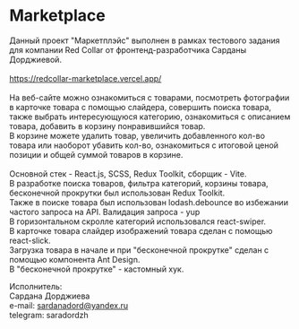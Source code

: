 # Marketplace

Данный проект "Маркетплэйс" выполнен в рамках тестового задания для компании Red Collar от фронтенд-разработчика Сарданы Дорджиевой.
<br></br>
https://redcollar-marketplace.vercel.app/
<br></br>
На веб-сайте можно ознакомиться с товарами, посмотреть фотографии в карточке товара с помощью слайдера,
совершить поиска товара, также выбрать интересующуюся категорию, ознакомиться с описанием товара, добавить в корзину понравившийся товар.<br>
В корзине можете удалить товар, увеличить добавленного кол-во товара или наоборот убавить кол-во, ознакомиться с итоговой ценой позиции и общей суммой товаров в корзине.
<br></br>
Основной стек - React.js, SCSS, Redux Toolkit, сборщик - Vite.<br>
В разработке поиска товаров, фильтра категорий, корзины товара, бесконечной прокрутки был использован Redux Toolkit. <br>
Также в поиске товара был использован lodash.debounce во избежании частого запроса на API. Валидация запроса - yup  <br>
В горизонтальном скролле категорий использовался react-swiper.<br>
В карточке товара слайдер изображений товара сделан с помощью react-slick.<br>
Загрузка товара в начале и при "бесконечной прокрутке" сделан с помощью компонента Ant Design.<br>
В "бесконечной прокрутке" - кастомный хук.


Исполнитель: <br>
Сардана Дорджиева<br>
e-mail: sardanadord@yandex.ru<br>
telegram: saradordzh<br>
